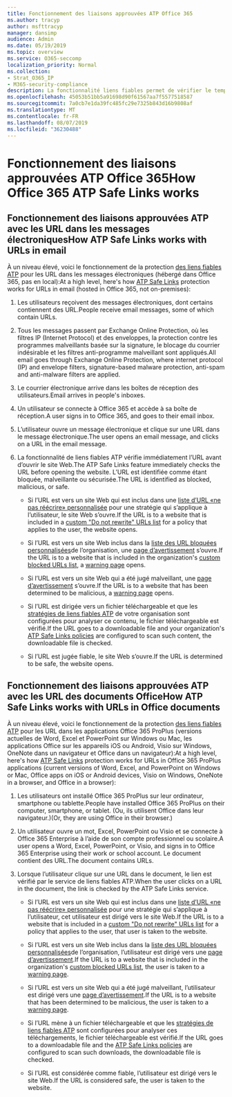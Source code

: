 ```yaml
---
title: Fonctionnement des liaisons approuvées ATP Office 365
ms.author: tracyp
author: msfttracyp
manager: dansimp
audience: Admin
ms.date: 05/19/2019
ms.topic: overview
ms.service: O365-seccomp
localization_priority: Normal
ms.collection:
- Strat_O365_IP
- M365-security-compliance
description: La fonctionnalité liens fiables permet de vérifier le temps de cliquer sur les liens hypertexte dans les documents Office et dans les messages électroniques. Lisez cet article pour découvrir le fonctionnement des liens fiables ATP.
ms.openlocfilehash: 45053b51bb5a91698d90f61567aa7f5577518587
ms.sourcegitcommit: 7a0cb7e1da39fc485fc29e7325b843d16b9808af
ms.translationtype: MT
ms.contentlocale: fr-FR
ms.lasthandoff: 08/07/2019
ms.locfileid: "36230488"
---
```

# <a name="how-office-365-atp-safe-links-works"></a><span data-ttu-id="6cacd-104">Fonctionnement des liaisons approuvées ATP Office 365</span><span class="sxs-lookup"><span data-stu-id="6cacd-104">How Office 365 ATP Safe Links works</span></span>
         
## <a name="how-atp-safe-links-works-with-urls-in-email"></a><span data-ttu-id="6cacd-105">Fonctionnement des liaisons approuvées ATP avec les URL dans les messages électroniques</span><span class="sxs-lookup"><span data-stu-id="6cacd-105">How ATP Safe Links works with URLs in email</span></span>

<span data-ttu-id="6cacd-106">À un niveau élevé, voici le fonctionnement de la protection [des liens fiables ATP](atp-safe-links.md) pour les URL dans les messages électroniques (hébergé dans Office 365, pas en local):</span><span class="sxs-lookup"><span data-stu-id="6cacd-106">At a high level, here's how [ATP Safe Links](atp-safe-links.md) protection works for URLs in email (hosted in Office 365, not on-premises):</span></span>
  
1. <span data-ttu-id="6cacd-107">Les utilisateurs reçoivent des messages électroniques, dont certains contiennent des URL.</span><span class="sxs-lookup"><span data-stu-id="6cacd-107">People receive email messages, some of which contain URLs.</span></span>
    
2. <span data-ttu-id="6cacd-108">Tous les messages passent par Exchange Online Protection, où les filtres IP (Internet Protocol) et des enveloppes, la protection contre les programmes malveillants basée sur la signature, le blocage du courrier indésirable et les filtres anti-programme malveillant sont appliqués.</span><span class="sxs-lookup"><span data-stu-id="6cacd-108">All email goes through Exchange Online Protection, where internet protocol (IP) and envelope filters, signature-based malware protection, anti-spam and anti-malware filters are applied.</span></span> 
    
3. <span data-ttu-id="6cacd-109">Le courrier électronique arrive dans les boîtes de réception des utilisateurs.</span><span class="sxs-lookup"><span data-stu-id="6cacd-109">Email arrives in people's inboxes.</span></span>
    
4. <span data-ttu-id="6cacd-110">Un utilisateur se connecte à Office 365 et accède à sa boîte de réception.</span><span class="sxs-lookup"><span data-stu-id="6cacd-110">A user signs in to Office 365, and goes to their email inbox.</span></span>
    
5. <span data-ttu-id="6cacd-111">L’utilisateur ouvre un message électronique et clique sur une URL dans le message électronique.</span><span class="sxs-lookup"><span data-stu-id="6cacd-111">The user opens an email message, and clicks on a URL in the email message.</span></span>
    
6. <span data-ttu-id="6cacd-112">La fonctionnalité de liens fiables ATP vérifie immédiatement l’URL avant d’ouvrir le site Web.</span><span class="sxs-lookup"><span data-stu-id="6cacd-112">The ATP Safe Links feature immediately checks the URL before opening the website.</span></span> <span data-ttu-id="6cacd-113">L’URL est identifiée comme étant bloquée, malveillante ou sécurisée.</span><span class="sxs-lookup"><span data-stu-id="6cacd-113">The URL is identified as blocked, malicious, or safe.</span></span>
    
    - <span data-ttu-id="6cacd-114">Si l’URL est vers un site Web qui est inclus dans une [liste d’URL «ne pas réécrire» personnalisée](set-up-a-custom-do-not-rewrite-urls-list-with-atp.md) pour une stratégie qui s’applique à l’utilisateur, le site Web s’ouvre.</span><span class="sxs-lookup"><span data-stu-id="6cacd-114">If the URL is to a website that is included in a [custom "Do not rewrite" URLs list](set-up-a-custom-do-not-rewrite-urls-list-with-atp.md) for a policy that applies to the user, the website opens.</span></span> 
    
    - <span data-ttu-id="6cacd-115">Si l’URL est vers un site Web inclus dans la [liste des URL bloquées personnalisées](set-up-a-custom-blocked-urls-list-wtih-atp.md)de l’organisation, une [page d’avertissement](atp-safe-links-warning-pages.md) s’ouvre.</span><span class="sxs-lookup"><span data-stu-id="6cacd-115">If the URL is to a website that is included in the organization's [custom blocked URLs list](set-up-a-custom-blocked-urls-list-wtih-atp.md), a [warning page](atp-safe-links-warning-pages.md) opens.</span></span> 
    
    - <span data-ttu-id="6cacd-116">Si l’URL est vers un site Web qui a été jugé malveillant, une [page d’avertissement](atp-safe-links-warning-pages.md) s’ouvre.</span><span class="sxs-lookup"><span data-stu-id="6cacd-116">If the URL is to a website that has been determined to be malicious, a [warning page](atp-safe-links-warning-pages.md) opens.</span></span> 
    
    - <span data-ttu-id="6cacd-117">Si l’URL est dirigée vers un fichier téléchargeable et que les [stratégies de liens fiables ATP](set-up-atp-safe-links-policies.md) de votre organisation sont configurées pour analyser ce contenu, le fichier téléchargeable est vérifié.</span><span class="sxs-lookup"><span data-stu-id="6cacd-117">If the URL goes to a downloadable file and your organization's [ATP Safe Links policies](set-up-atp-safe-links-policies.md) are configured to scan such content, the downloadable file is checked.</span></span> 
    
    - <span data-ttu-id="6cacd-118">Si l’URL est jugée fiable, le site Web s’ouvre.</span><span class="sxs-lookup"><span data-stu-id="6cacd-118">If the URL is determined to be safe, the website opens.</span></span>
    
## <a name="how-atp-safe-links-works-with-urls-in-office-documents"></a><span data-ttu-id="6cacd-119">Fonctionnement des liaisons approuvées ATP avec les URL des documents Office</span><span class="sxs-lookup"><span data-stu-id="6cacd-119">How ATP Safe Links works with URLs in Office documents</span></span>

<span data-ttu-id="6cacd-120">À un niveau élevé, voici le fonctionnement de la protection [des liens fiables ATP](atp-safe-links.md) pour les URL dans les applications Office 365 ProPlus (versions actuelles de Word, Excel et PowerPoint sur Windows ou Mac, les applications Office sur les appareils iOS ou Android, Visio sur Windows, OneNote dans un navigateur et Office dans un navigateur):</span><span class="sxs-lookup"><span data-stu-id="6cacd-120">At a high level, here's how [ATP Safe Links](atp-safe-links.md) protection works for URLs in Office 365 ProPlus applications (current versions of Word, Excel, and PowerPoint on Windows or Mac, Office apps on iOS or Android devices, Visio on Windows, OneNote in a browser, and Office in a browser):</span></span>
  
1. <span data-ttu-id="6cacd-121">Les utilisateurs ont installé Office 365 ProPlus sur leur ordinateur, smartphone ou tablette.</span><span class="sxs-lookup"><span data-stu-id="6cacd-121">People have installed Office 365 ProPlus on their computer, smartphone, or tablet.</span></span> <span data-ttu-id="6cacd-122">(Ou, ils utilisent Office dans leur navigateur.)</span><span class="sxs-lookup"><span data-stu-id="6cacd-122">(Or, they are using Office in their browser.)</span></span>
    
2. <span data-ttu-id="6cacd-123">Un utilisateur ouvre un mot, Excel, PowerPoint ou Visio et se connecte à Office 365 Enterprise à l’aide de son compte professionnel ou scolaire.</span><span class="sxs-lookup"><span data-stu-id="6cacd-123">A user opens a Word, Excel, PowerPoint, or Visio, and signs in to Office 365 Enterprise using their work or school account.</span></span> <span data-ttu-id="6cacd-124">Le document contient des URL.</span><span class="sxs-lookup"><span data-stu-id="6cacd-124">The document contains URLs.</span></span>
    
3. <span data-ttu-id="6cacd-125">Lorsque l’utilisateur clique sur une URL dans le document, le lien est vérifié par le service de liens fiables ATP.</span><span class="sxs-lookup"><span data-stu-id="6cacd-125">When the user clicks on a URL in the document, the link is checked by the ATP Safe Links service.</span></span>
    
      - <span data-ttu-id="6cacd-126">Si l’URL est vers un site Web qui est inclus dans une [liste d’URL «ne pas réécrire» personnalisée](set-up-a-custom-do-not-rewrite-urls-list-with-atp.md) pour une stratégie qui s’applique à l’utilisateur, cet utilisateur est dirigé vers le site Web.</span><span class="sxs-lookup"><span data-stu-id="6cacd-126">If the URL is to a website that is included in a [custom "Do not rewrite" URLs list](set-up-a-custom-do-not-rewrite-urls-list-with-atp.md) for a policy that applies to the user, that user is taken to the website.</span></span> 
    
      - <span data-ttu-id="6cacd-127">Si l’URL est vers un site Web inclus dans la [liste des URL bloquées personnalisées](set-up-a-custom-blocked-urls-list-wtih-atp.md)de l’organisation, l’utilisateur est dirigé vers une [page d’avertissement](atp-safe-links-warning-pages.md).</span><span class="sxs-lookup"><span data-stu-id="6cacd-127">If the URL is to a website that is included in the organization's [custom blocked URLs list](set-up-a-custom-blocked-urls-list-wtih-atp.md), the user is taken to a [warning page](atp-safe-links-warning-pages.md).</span></span>
    
      - <span data-ttu-id="6cacd-128">Si l’URL est vers un site Web qui a été jugé malveillant, l’utilisateur est dirigé vers une [page d’avertissement](atp-safe-links-warning-pages.md).</span><span class="sxs-lookup"><span data-stu-id="6cacd-128">If the URL is to a website that has been determined to be malicious, the user is taken to a [warning page](atp-safe-links-warning-pages.md).</span></span>
    
      - <span data-ttu-id="6cacd-129">Si l’URL mène à un fichier téléchargeable et que les [stratégies de liens fiables ATP](set-up-atp-safe-links-policies.md) sont configurées pour analyser ces téléchargements, le fichier téléchargeable est vérifié.</span><span class="sxs-lookup"><span data-stu-id="6cacd-129">If the URL goes to a downloadable file and the [ATP Safe Links policies](set-up-atp-safe-links-policies.md) are configured to scan such downloads, the downloadable file is checked.</span></span> 
    
      - <span data-ttu-id="6cacd-130">Si l’URL est considérée comme fiable, l’utilisateur est dirigé vers le site Web.</span><span class="sxs-lookup"><span data-stu-id="6cacd-130">If the URL is considered safe, the user is taken to the website.</span></span>

